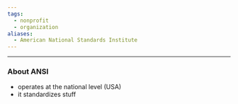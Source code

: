 ```yaml
---
tags:
  - nonprofit
  - organization
aliases:
  - American National Standards Institute
---
```

---

### About ANSI

- operates at the national level (USA)
- it standardizes stuff